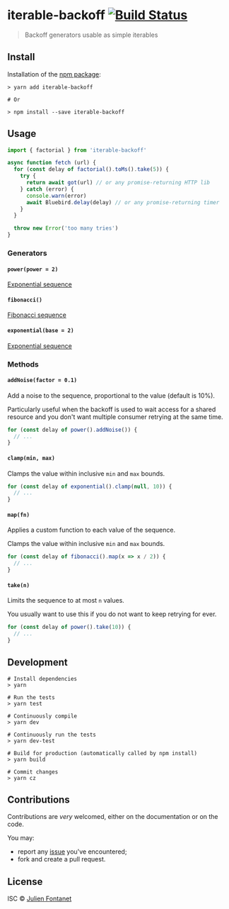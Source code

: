 # iterable-backoff [![Build Status](https://travis-ci.org/JsCommunity/iterable-backoff.png?branch=master)](https://travis-ci.org/JsCommunity/iterable-backoff)

> Backoff generators usable as simple iterables

## Install

Installation of the [npm package](https://npmjs.org/package/iterable-backoff):

```
> yarn add iterable-backoff

# Or

> npm install --save iterable-backoff
```

## Usage

```js
import { factorial } from 'iterable-backoff'

async function fetch (url) {
  for (const delay of factorial().toMs().take(5)) {
    try {
      return await got(url) // or any promise-returning HTTP lib
    } catch (error) {
      console.warn(error)
      await Bluebird.delay(delay) // or any promise-returning timer
    }
  }

  throw new Error('too many tries')
}
```

### Generators

#### `power(power = 2)`

[Exponential sequence](https://en.wikipedia.org/wiki/Power_function)

#### `fibonacci()`

[Fibonacci sequence](https://en.wikipedia.org/wiki/Fibonacci_number)

#### `exponential(base = 2)`

[Exponential sequence](https://en.wikipedia.org/wiki/Exponential_function)

### Methods

#### `addNoise(factor = 0.1)`

Add a noise to the sequence, proportional to the value (default is
10%).

Particularly useful when the backoff is used to wait access for a
shared resource and you don't want multiple consumer retrying at the
same time.

```js
for (const delay of power().addNoise()) {
  // ...
}
```

#### `clamp(min, max)`

Clamps the value within inclusive `min` and `max` bounds.

```js
for (const delay of exponential().clamp(null, 10)) {
  // ...
}
```

#### `map(fn)`

Applies a custom function to each value of the sequence.

Clamps the value within inclusive `min` and `max` bounds.

```js
for (const delay of fibonacci().map(x => x / 2)) {
  // ...
}
```

#### `take(n)`

Limits the sequence to at most `n` values.

You usually want to use this if you do not want to keep retrying for
ever.

```js
for (const delay of power().take(10)) {
  // ...
}
```

## Development

```
# Install dependencies
> yarn

# Run the tests
> yarn test

# Continuously compile
> yarn dev

# Continuously run the tests
> yarn dev-test

# Build for production (automatically called by npm install)
> yarn build

# Commit changes
> yarn cz
```

## Contributions

Contributions are *very* welcomed, either on the documentation or on
the code.

You may:

- report any [issue](https://github.com/JsCommunity/iterable-backoff/issues)
  you've encountered;
- fork and create a pull request.

## License

ISC © [Julien Fontanet](https://github.com/julien-f)
